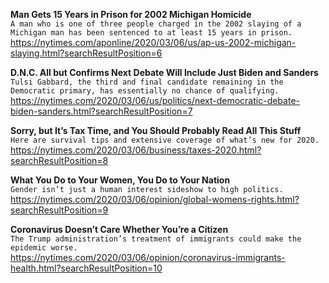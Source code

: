 **Man Gets 15 Years in Prison for 2002 Michigan Homicide**\
`A man who is one of three people charged in the 2002 slaying of a Michigan man has been sentenced to at least 15 years in prison.`\
https://nytimes.com/aponline/2020/03/06/us/ap-us-2002-michigan-slaying.html?searchResultPosition=6

**D.N.C. All but Confirms Next Debate Will Include Just Biden and Sanders**\
`Tulsi Gabbard, the third and final candidate remaining in the Democratic primary, has essentially no chance of qualifying.`\
https://nytimes.com/2020/03/06/us/politics/next-democratic-debate-biden-sanders.html?searchResultPosition=7

**Sorry, but It’s Tax Time, and You Should Probably Read All This Stuff**\
`Here are survival tips and extensive coverage of what’s new for 2020.`\
https://nytimes.com/2020/03/06/business/taxes-2020.html?searchResultPosition=8

**What You Do to Your Women, You Do to Your Nation**\
`Gender isn’t just a human interest sideshow to high politics.`\
https://nytimes.com/2020/03/06/opinion/global-womens-rights.html?searchResultPosition=9

**Coronavirus Doesn’t Care Whether You’re a Citizen**\
`The Trump administration’s treatment of immigrants could make the epidemic worse.`\
https://nytimes.com/2020/03/06/opinion/coronavirus-immigrants-health.html?searchResultPosition=10

